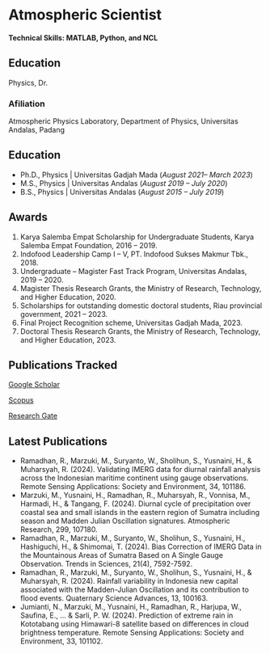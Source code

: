 # Atmospheric Scientist

#### Technical Skills: MATLAB, Python, and NCL

## Education
Physics, Dr.

### Afiliation
Atmospheric Physics Laboratory, Department of Physics, Universitas Andalas, Padang

## Education
- Ph.D., Physics | Universitas Gadjah Mada (_August 2021– March 2023_)								       		
- M.S., Physics	| Universitas Andalas (_August 2019 – July 2020_)	 			        		
- B.S., Physics | Universitas Andalas (_August 2015 – July 2019_)

## Awards
1.	Karya Salemba Empat Scholarship for Undergraduate Students, Karya Salemba Empat Foundation, 2016 – 2019.
2.	Indofood Leadership Camp I – V, PT. Indofood Sukses Makmur Tbk., 2018.
3.	Undergraduate – Magister Fast Track Program, Universitas Andalas, 2019 – 2020. 
4.	Magister Thesis Research Grants, the Ministry of Research, Technology, and Higher Education, 2020.
5.	Scholarships for outstanding domestic doctoral students, Riau provincial government, 2021 – 2023.
6.	Final Project Recognition scheme, Universitas Gadjah Mada, 2023.
7.	Doctoral Thesis Research Grants, the Ministry of Research, Technology, and Higher Education, 2023.

## Publications Tracked
[Google Scholar](https://scholar.google.co.id/citations?user=e81ZlDgAAAAJ&hl=id)

[Scopus](https://www.scopus.com/authid/detail.uri?authorId=57216281114)

[Research Gate](https://www.researchgate.net/profile/Ravidho-Ramadhan)

## Latest Publications
- Ramadhan, R., Marzuki, M., Suryanto, W., Sholihun, S., Yusnaini, H., & Muharsyah, R. (2024). Validating IMERG data for diurnal rainfall analysis across the Indonesian maritime continent using gauge observations. Remote Sensing Applications: Society and Environment, 34, 101186.
- Marzuki, M., Yusnaini, H., Ramadhan, R., Muharsyah, R., Vonnisa, M., Harmadi, H., & Tangang, F. (2024). Diurnal cycle of precipitation over coastal sea and small islands in the eastern region of Sumatra including season and Madden Julian Oscillation signatures. Atmospheric Research, 299, 107180.
- Ramadhan, R., Marzuki, M., Suryanto, W., Sholihun, S., Yusnaini, H., Hashiguchi, H., & Shimomai, T. (2024). Bias Correction of IMERG Data in the Mountainous Areas of Sumatra Based on A Single Gauge Observation. Trends in Sciences, 21(4), 7592-7592.
- Ramadhan, R., Marzuki, M., Suryanto, W., Sholihun, S., Yusnaini, H., & Muharsyah, R. (2024). Rainfall variability in Indonesia new capital associated with the Madden-Julian Oscillation and its contribution to flood events. Quaternary Science Advances, 13, 100163.
- Jumianti, N., Marzuki, M., Yusnaini, H., Ramadhan, R., Harjupa, W., Saufina, E., ... & Sarli, P. W. (2024). Prediction of extreme rain in Kototabang using Himawari-8 satellite based on differences in cloud brightness temperature. Remote Sensing Applications: Society and Environment, 33, 101102.
